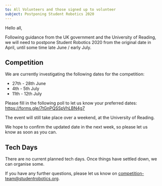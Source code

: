 ```yaml
---
to: All Volunteers and those signed up to volunteer
subject: Postponing Student Robotics 2020
---
```


Hello all,

Following guidance from the UK government and the University of Reading, we will need to postpone Student Robotics 2020 from the original date in April, until some time late June / early July.

## Competition

We are currently investigating the following dates for the competition:

- 27th - 28th June
- 4th - 5th July
- 11th - 12th July

Please fill in the following poll to let us know your preferred dates: https://forms.gle/7tGnPQSSpVhLBN4g7

The event will still take place over a weekend, at the University of Reading.

We hope to confirm the updated date in the next week, so please let us know as soon as you can.

## Tech Days

There are no current planned tech days. Once things have settled down, we can organise some.

If you have any further questions, please let us know on competition-team@studentrobotics.org.
